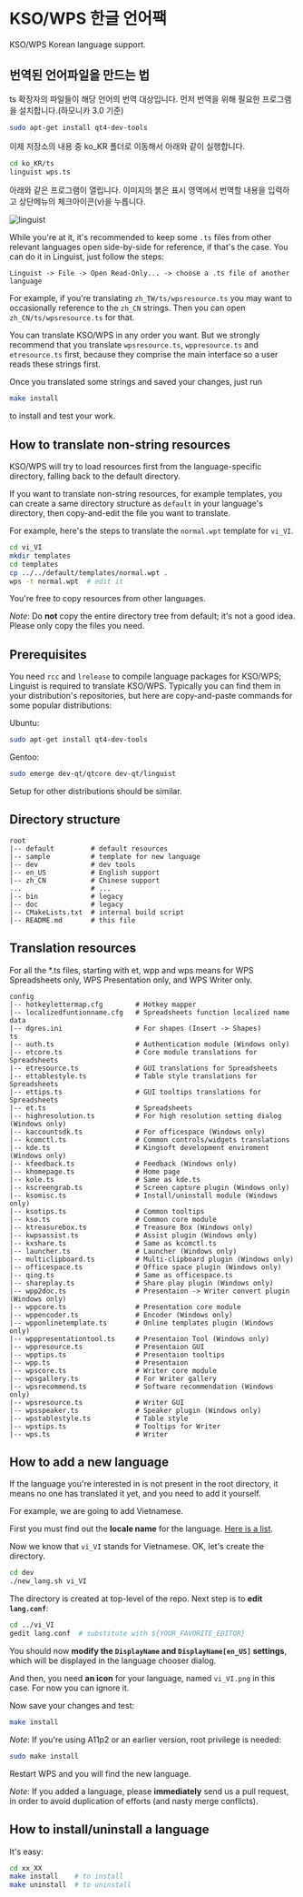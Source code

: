 KSO/WPS 한글 언어팩
================================================================================
KSO/WPS Korean language support.

번역된 언어파일을 만드는 법
--------------------------------------------------------------------------------
ts 확장자의 파일들이 해당 언어의 번역 대상입니다. 먼저 번역을 위해 필요한
프로그램을 설치합니다.(하모니카 3.0 기준)

```sh
sudo apt-get install qt4-dev-tools
```
이제 저장소의 내용 중 ko_KR 폴더로 이동해서 아래와 같이 실행합니다. 

```sh
cd ko_KR/ts
linguist wps.ts
```

아래와 같은 프로그램이 열립니다. 이미지의 붉은 표시 영역에서 번역할 내용을
입력하고 상단메뉴의 체크아이콘(v)을 누릅니다.

![linguist](./linguist.png)


While you're at it, it's recommended to keep some `.ts` files from other relevant
languages open side-by-side for reference, if that's the case. You can do it in
Linguist, just follow the steps:

    Linguist -> File -> Open Read-Only... -> choose a .ts file of another language

For example, if you're translating `zh_TW/ts/wpsresource.ts` you may want to
occasionally reference to the `zh_CN` strings. Then you can open
`zh_CN/ts/wpsresource.ts` for that.

You can translate KSO/WPS in any order you want. But we strongly recommend that
you translate `wpsresource.ts`, `wppresource.ts` and `etresource.ts` first,
because they comprise the main interface so a user reads these strings first.

Once you translated some strings and saved your changes, just run

```sh
make install
```

to install and test your work.

How to translate non-string resources
--------------------------------------------------------------------------------
KSO/WPS will try to load resources first from the language-specific directory,
falling back to the default directory.

If you want to translate non-string resources, for example templates, you can 
create a same directory structure as `default` in your language's directory,
then copy-and-edit the file you want to translate.

For example, here's the steps to translate the `normal.wpt` template for `vi_VI`.

```sh
cd vi_VI
mkdir templates
cd templates
cp ../../default/templates/normal.wpt .
wps -t normal.wpt  # edit it
```

You're free to copy resources from other languages.

*Note*: Do **not** copy the entire directory tree from default; it's not a good idea.
Please only copy the files you need.


Prerequisites
--------------------------------------------------------------------------------
You need `rcc` and `lrelease` to compile language packages for KSO/WPS; Linguist
is required to translate KSO/WPS. Typically you can find them in your
distribution's repositories, but here are copy-and-paste commands for some
popular distributions:

Ubuntu:

```sh
sudo apt-get install qt4-dev-tools
```

Gentoo:

```sh
sudo emerge dev-qt/qtcore dev-qt/linguist
```

Setup for other distributions should be similar.


Directory structure
--------------------------------------------------------------------------------
	
	root
	|-- default			# default resources
	|-- sample			# template for new language
	|-- dev				# dev tools
	|-- en_US			# English support
	|-- zh_CN			# Chinese support
	...					# ...
	|-- bin				# legacy
	|-- doc				# legacy
	|-- CMakeLists.txt	# internal build script
	|-- README.md		# this file


Translation resources
--------------------------------------------------------------------------------
For all the *.ts files, starting with et, wpp and wps means for WPS Spreadsheets only,  WPS Presentation only, and WPS Writer only.

	config
	|-- hotkeylettermap.cfg        # Hotkey mapper
	|-- localizedfuntionname.cfg   # Spreadsheets function localized name
	data
	|-- dgres.ini                  # For shapes (Insert -> Shapes)
	ts
	|-- auth.ts                    # Authentication module (Windows only)
	|-- etcore.ts                  # Core module translations for Spreadsheets
	|-- etresource.ts              # GUI translations for Spreadsheets
	|-- ettablestyle.ts            # Table style translations for Spreadsheets
	|-- ettips.ts                  # GUI tooltips translations for Spreadsheets
	|-- et.ts                      # Spreadsheets
	|-- highresolution.ts          # For high resolution setting dialog (Windows only)
	|-- kaccountsdk.ts             # For officespace (Windows only)
	|-- kcomctl.ts                 # Common controls/widgets translations
	|-- kde.ts                     # Kingsoft development enviroment (Windows only)
	|-- kfeedback.ts               # Feedback (Windows only)
	|-- khomepage.ts               # Home page
	|-- kole.ts                    # Same as kde.ts
	|-- kscreengrab.ts             # Screen capture plugin (Windows only)
	|-- ksomisc.ts                 # Install/uninstall module (Windows only)
	|-- ksotips.ts                 # Common tooltips
	|-- kso.ts                     # Common core module
	|-- ktreasurebox.ts            # Treasure Box (Windows only)
	|-- kwpsassist.ts              # Assist plugin (Windows only)
	|-- kxshare.ts                 # Same as kcomctl.ts
	|-- launcher.ts                # Launcher (Windows only)
	|-- multiclipboard.ts          # Multi-clipboard plugin (Windows only)
	|-- officespace.ts             # Office space plugin (Windows only)
	|-- qing.ts                    # Same as officespace.ts
	|-- shareplay.ts               # Share play plugin (Windows only)
	|-- wpp2doc.ts                 # Presentaion -> Writer convert plugin (Windows only)
	|-- wppcore.ts                 # Presentation core module
	|-- wppencoder.ts              # Encoder (Windows only)
	|-- wpponlinetemplate.ts       # Online templates plugin (Windows only)
	|-- wpppresentationtool.ts     # Presentaion Tool (Windows only)
	|-- wppresource.ts             # Presentaion GUI
	|-- wpptips.ts                 # Presentaion tooltips
	|-- wpp.ts                     # Presentaion
	|-- wpscore.ts                 # Writer core module
	|-- wpsgallery.ts              # For Writer gallery
	|-- wpsrecommend.ts            # Software recommendation (Windows only)
	|-- wpsresource.ts             # Writer GUI
	|-- wpsspeaker.ts              # Speaker plugin (Windows only)
	|-- wpstablestyle.ts           # Table style
	|-- wpstips.ts                 # Tooltips for Writer
	|-- wps.ts                     # Writer


How to add a new language
--------------------------------------------------------------------------------
If the language you're interested in is not present in the root directory, it
means no one has translated it yet, and you need to add it yourself.

For example, we are going to add Vietnamese.

First you must find out the **locale name** for the language.
[Here is a list][locale-list].

[locale-list]: http://www.roseindia.net/tutorials/i18n/locales-list.shtml

Now we know that `vi_VI` stands for Vietnamese. OK, let's create the directory.

```sh
cd dev
./new_lang.sh vi_VI
```

The directory is created at top-level of the repo. Next step is to **edit `lang.conf`**:

```sh
cd ../vi_VI
gedit lang.conf  # substitute with ${YOUR_FAVORITE_EDITOR}
```

You should now **modify the `DisplayName` and `DisplayName[en_US]` settings**,
which will be displayed in the language chooser dialog.

And then, you need **an icon** for your language, named `vi_VI.png` in this case.
For now you can ignore it.

Now save your changes and test:

```sh
make install
```
	
*Note*: If you're using A11p2 or an earlier version, root privilege is needed:

```sh
sudo make install
```

Restart WPS and you will find the new language.

*Note*: If you added a language, please **immediately** send us a pull request,
in order to avoid duplication of efforts (and nasty merge conflicts).

How to install/uninstall a language
--------------------------------------------------------------------------------

It's easy:

```sh
cd xx_XX
make install    # to install
make uninstall  # to uninstall
```

